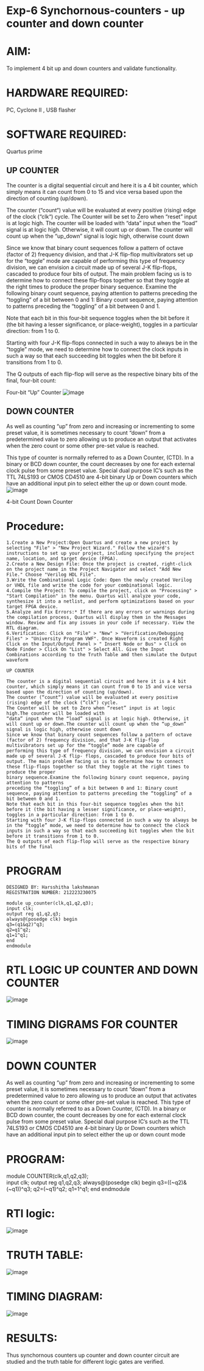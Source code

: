 # Exp-6 Synchornous-counters - up counter and down counter 
# AIM: 
To implement 4 bit up and down counters and validate  functionality.
# HARDWARE REQUIRED:
PC, Cyclone II , USB flasher
# SOFTWARE REQUIRED: 
Quartus prime 

## UP COUNTER 
The counter is a digital sequential circuit and here it is a 4 bit counter, which simply means it can count from 0 to 15 and vice versa based upon the direction of counting (up/down). 

The counter (“count“) value will be evaluated at every positive (rising) edge of the clock (“clk“) cycle.
The Counter will be set to Zero when “reset” input is at logic high.
The counter will be loaded with “data” input when the “load” signal is at logic high. Otherwise, it will count up or down.
The counter will count up when the “up_down” signal is logic high, otherwise count down

Since we know that binary count sequences follow a pattern of octave (factor of 2) frequency division, and that J-K flip-flop multivibrators set up for the “toggle” mode are capable of performing this type of frequency division, we can envision a circuit made up of several J-K flip-flops, cascaded to produce four bits of output.
The main problem facing us is to determine how to connect these flip-flops together so that they toggle at the right times to produce the proper binary sequence.
Examine the following binary count sequence, paying attention to patterns preceding the “toggling” of a bit between 0 and 1:
Binary count sequence, paying attention to patterns preceding the “toggling” of a bit between 0 and 1.

Note that each bit in this four-bit sequence toggles when the bit before it (the bit having a lesser significance, or place-weight), toggles in a particular direction: from 1 to 0.



 
 

Starting with four J-K flip-flops connected in such a way to always be in the “toggle” mode, we need to determine how to connect the clock inputs in such a way so that each succeeding bit toggles when the bit before it transitions from 1 to 0.

The Q outputs of each flip-flop will serve as the respective binary bits of the final, four-bit count:

 
 

Four-bit “Up” Counter
![image](https://user-images.githubusercontent.com/36288975/169644758-b2f4339d-9532-40c5-af40-8f4f8c942e2c.png)



## DOWN COUNTER 

As well as counting “up” from zero and increasing or incrementing to some preset value, it is sometimes necessary to count “down” from a predetermined value to zero allowing us to produce an output that activates when the zero count or some other pre-set value is reached.

This type of counter is normally referred to as a Down Counter, (CTD). In a binary or BCD down counter, the count decreases by one for each external clock pulse from some preset value. Special dual purpose IC’s such as the TTL 74LS193 or CMOS CD4510 are 4-bit binary Up or Down counters which have an additional input pin to select either the up or down count mode.
![image](https://user-images.githubusercontent.com/36288975/169644844-1a14e123-7228-4ed8-81a9-eb937dff4ac8.png)


4-bit Count Down Counter
# Procedure:
```
1.Create a New Project:Open Quartus and create a new project by selecting "File" > "New Project Wizard." Follow the wizard's instructions to set up your project, including specifying the project name, location, and target device (FPGA).
2.Create a New Design File: Once the project is created, right-click on the project name in the Project Navigator and select "Add New File." Choose "Verilog HDL File".
3.Write the Combinational Logic Code: Open the newly created Verilog or VHDL file and write the code for your combinational logic.
4.Compile the Project: To compile the project, click on "Processing" > "Start Compilation" in the menu. Quartus will analyze your code, synthesize it into a netlist, and perform optimizations based on your target FPGA device.
5.Analyze and Fix Errors:* If there are any errors or warnings during the compilation process, Quartus will display them in the Messages window. Review and fix any issues in your code if necessary. View the RTL diagram.
6.Verification: Click on "File" > "New" > "Verification/Debugging Files" > "University Program VWF". Once Waveform is created Right Click on the Input/Output Panel > " Insert Node or Bus" > Click on Node Finder > Click On "List" > Select All. Give the Input Combinations according to the Truth Table amd then simulate the Output waveform

UP COUNTER

The counter is a digital sequential circuit and here it is a 4 bit counter, which simply means it can count from 0 to 15 and vice versa based upon the direction of counting (up/down).
The counter (“count“) value will be evaluated at every positive (rising) edge of the clock (“clk“) cycle.
The Counter will be set to Zero when “reset” input is at logic high.The counter will be loaded with
“data” input when the “load” signal is at logic high. Otherwise, it will count up or down.The counter will count up when the “up_down” signal is logic high, otherwise count down
Since we know that binary count sequences follow a pattern of octave (factor of 2) frequency division, and that J-K flip-flop multivibrators set up for the “toggle” mode are capable of
performing this type of frequency division, we can envision a circuit made up of several J-K flip- flops, cascaded to produce four bits of output. The main problem facing us is to determine how to connect these flip-flops together so that they toggle at the right times to produce the proper
binary sequence.Examine the following binary count sequence, paying attention to patterns
preceding the “toggling” of a bit between 0 and 1: Binary count sequence, paying attention to patterns preceding the “toggling” of a bit between 0 and 1.
Note that each bit in this four-bit sequence toggles when the bit before it (the bit having a lesser significance, or place-weight), toggles in a particular direction: from 1 to 0.
Starting with four J-K flip-flops connected in such a way to always be in the “toggle” mode, we need to determine how to connect the clock inputs in such a way so that each succeeding bit toggles when the bit before it transitions from 1 to 0.
The Q outputs of each flip-flop will serve as the respective binary bits of the final
```

# PROGRAM 
```
DESIGNED BY: Harsshitha lakshmanan
REGISTRATION NUMBER: 212223230075

module up_counter(clk,q1,q2,q3);	                                                  
input clk;
output reg q1,q2,q3;
always@(posedge clk) begin
q3=(q1&q2)^q3; 
q2=q1^q2; 
q1=1^q1;
end
endmodule
```



# RTL LOGIC UP COUNTER AND DOWN COUNTER  
![image](https://github.com/harshulaxman/Exp-7-Synchornous-counters-/assets/145686689/7d252458-793e-4492-a6f6-d2c9ca300338)




# TIMING DIGRAMS FOR COUNTER  
![image](https://github.com/harshulaxman/Exp-7-Synchornous-counters-/assets/145686689/16504c28-d1e3-4da4-9507-427eba0193d1)

# DOWN COUNTER
As well as counting “up” from zero and increasing or incrementing to some preset value, it is
sometimes necessary to count “down” from a predetermined value to zero allowing us to produce an output that activates when the zero count or some other pre-set value is reached.
This type of counter is normally referred to as a Down Counter, (CTD). In a binary or BCD down counter, the count decreases by one for each external clock pulse from some preset value. Special dual purpose IC’s such as the TTL 74LS193 or CMOS CD4510 are 4-bit binary Up or Down counters which have an additional input pin to select either the up or down count mode

# PROGRAM:

module COUNTER(clk,q1,q2,q3);	                                        
input clk;
output reg q1,q2,q3;
always@(posedge clk) begin 
q3=((~q2)&(~q1))^q3;
q2=(~q1)^q2; q1=1^q1;
end
endmodule

# RTl logic:
![image](https://github.com/harshulaxman/Exp-7-Synchornous-counters-/assets/145686689/41598a95-26fb-4136-bd4a-90fcbd0a4886)

# TRUTH TABLE:
![image](https://github.com/harshulaxman/Exp-7-Synchornous-counters-/assets/145686689/85247e41-542a-48f4-ad90-938037f99d8e)

# TIMING DIAGRAM:
![image](https://github.com/harshulaxman/Exp-7-Synchornous-counters-/assets/145686689/865aeae9-c8af-4dd4-8dc2-be92d38cafff)

# RESULTS:
Thus synchornous counters up counter and down counter circuit are studied and the truth table for different logic gates are verified.

